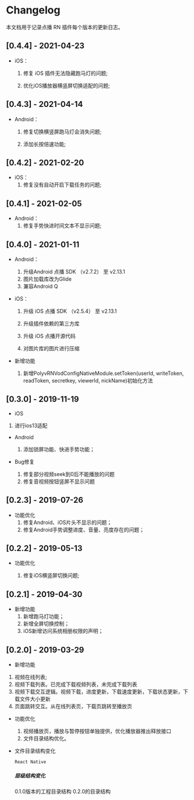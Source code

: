 # Changelog

本文档用于记录点播 RN 插件每个版本的更新日志。

### <!--Added-->

### <!--Changed-->

### <!--Removed-->

### <!--Fixed-->



## [0.4.4] - 2021-04-23

 - iOS：

   1. 修复 iOS 插件无法隐藏跑马灯的问题;

   2. 优化iOS播放器横竖屏切换适配的问题;

      

## [0.4.3] - 2021-04-14

- Android：

  1. 修复切换横竖屏跑马灯会消失问题;

  2. 添加长按倍速功能;

     

## [0.4.2] - 2021-02-20

- iOS：
  1. 修复没有自动开启下载任务的问题;



## [0.4.1] - 2021-02-05

- Android：
  1. 修复手势快进时间文本不显示问题;



## [0.4.0] - 2021-01-11

- Android：
  1. 升级Android 点播 SDK （v2.7.2） 至 v2.13.1
  2. 图片加载库改为Glide
  3. 兼容Android Q

- iOS：

  1. 升级 iOS 点播 SDK （v2.5.4） 至 v2.13.1

  2. 升级插件依赖的第三方库

  3. 升级 iOS 点播开源代码

  4. 对图片库的图片进行压缩

 - 新增功能

    1. 新增PolyvRNVodConfigNativeModule.setToken(userId, writeToken, readToken, secretkey, viewerId, nickName)初始化方法

       

## [0.3.0] - 2019-11-19

- iOS
  
1. 进行ios13适配

- Android

  1. 添加锁屏功能、快进手势功能；

- Bug修复

  1. 修复部分视频seek到0后不能播放的问题
  2. 修复音视频按钮竖屏不显示问题

  

## [0.2.3] - 2019-07-26

- 功能优化
  1. 修复Android、iOS片头不显示的问题；
  2. 修复Android手势调整进度、音量、亮度存在的问题；

## [0.2.2] - 2019-05-13

- 功能优化

  1. 修复iOS横竖屏切换问题;

     

## [0.2.1] - 2019-04-30

- 新增功能
  1. 新增跑马灯功能；
  2. 新增全屏切换控制；
  3. iOS新增访问系统相册权限的声明；



## [0.2.0] - 2019-03-29

- 新增功能
1. 视频在线列表;
2. 视频下载列表。已完成下载视频列表，未完成下载列表
3. 视频下载交互逻辑。视频下载，进度更新，下载速度更新，下载状态更新，下载文件大小更新
4. 页面跳转交互。从在线列表页，下载页跳转至播放页

- 功能优化
  1. 视频播放页，播放与暂停按钮单独提供，优化播放器推出释放接口
  2. 文件目录结构优化。

- 文件目录结构变化

  `React Native`

  ##### 层级结构变化

  0.1.0版本的工程目录结构 0.2.0的目录结构

